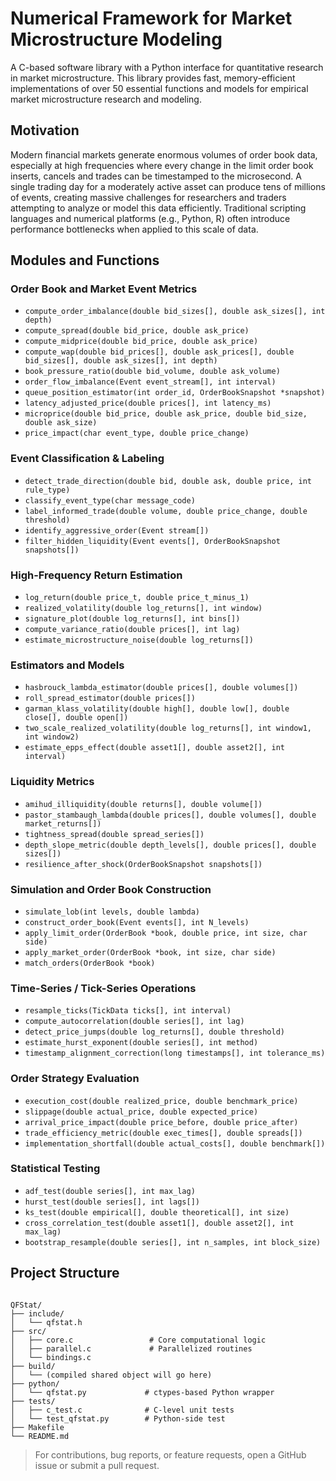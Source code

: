 # Numerical Framework for Market Microstructure Modeling

A C-based software library with a Python interface for quantitative research in market microstructure. This library provides fast, memory-efficient implementations of over 50 essential functions and models for empirical market microstructure research and modeling.

## Motivation

Modern financial markets generate enormous volumes of order book data, especially at high frequencies where every change in the limit order book inserts, cancels and trades can be timestamped to the microsecond. A single trading day for a moderately active asset can produce tens of millions of events, creating massive challenges for researchers and traders attempting to analyze or model this data efficiently. Traditional scripting languages and numerical platforms (e.g., Python, R) often introduce performance bottlenecks when applied to this scale of data.

## Modules and Functions

### Order Book and Market Event Metrics

* `compute_order_imbalance(double bid_sizes[], double ask_sizes[], int depth)`
* `compute_spread(double bid_price, double ask_price)`
* `compute_midprice(double bid_price, double ask_price)`
* `compute_wap(double bid_prices[], double ask_prices[], double bid_sizes[], double ask_sizes[], int depth)`
* `book_pressure_ratio(double bid_volume, double ask_volume)`
* `order_flow_imbalance(Event event_stream[], int interval)`
* `queue_position_estimator(int order_id, OrderBookSnapshot *snapshot)`
* `latency_adjusted_price(double prices[], int latency_ms)`
* `microprice(double bid_price, double ask_price, double bid_size, double ask_size)`
* `price_impact(char event_type, double price_change)`

### Event Classification & Labeling

* `detect_trade_direction(double bid, double ask, double price, int rule_type)`
* `classify_event_type(char message_code)`
* `label_informed_trade(double volume, double price_change, double threshold)`
* `identify_aggressive_order(Event stream[])`
* `filter_hidden_liquidity(Event events[], OrderBookSnapshot snapshots[])`

### High-Frequency Return Estimation

* `log_return(double price_t, double price_t_minus_1)`
* `realized_volatility(double log_returns[], int window)`
* `signature_plot(double log_returns[], int bins[])`
* `compute_variance_ratio(double prices[], int lag)`
* `estimate_microstructure_noise(double log_returns[])`

### Estimators and Models

* `hasbrouck_lambda_estimator(double prices[], double volumes[])`
* `roll_spread_estimator(double prices[])`
* `garman_klass_volatility(double high[], double low[], double close[], double open[])`
* `two_scale_realized_volatility(double log_returns[], int window1, int window2)`
* `estimate_epps_effect(double asset1[], double asset2[], int interval)`

### Liquidity Metrics

* `amihud_illiquidity(double returns[], double volume[])`
* `pastor_stambaugh_lambda(double prices[], double volumes[], double market_returns[])`
* `tightness_spread(double spread_series[])`
* `depth_slope_metric(double depth_levels[], double prices[], double sizes[])`
* `resilience_after_shock(OrderBookSnapshot snapshots[])`

### Simulation and Order Book Construction

* `simulate_lob(int levels, double lambda)`
* `construct_order_book(Event events[], int N_levels)`
* `apply_limit_order(OrderBook *book, double price, int size, char side)`
* `apply_market_order(OrderBook *book, int size, char side)`
* `match_orders(OrderBook *book)`

### Time-Series / Tick-Series Operations

* `resample_ticks(TickData ticks[], int interval)`
* `compute_autocorrelation(double series[], int lag)`
* `detect_price_jumps(double log_returns[], double threshold)`
* `estimate_hurst_exponent(double series[], int method)`
* `timestamp_alignment_correction(long timestamps[], int tolerance_ms)`

### Order Strategy Evaluation

* `execution_cost(double realized_price, double benchmark_price)`
* `slippage(double actual_price, double expected_price)`
* `arrival_price_impact(double price_before, double price_after)`
* `trade_efficiency_metric(double exec_times[], double spreads[])`
* `implementation_shortfall(double actual_costs[], double benchmark[])`

### Statistical Testing

* `adf_test(double series[], int max_lag)`
* `hurst_test(double series[], int lags[])`
* `ks_test(double empirical[], double theoretical[], int size)`
* `cross_correlation_test(double asset1[], double asset2[], int max_lag)`
* `bootstrap_resample(double series[], int n_samples, int block_size)`

## Project Structure 

```

QFStat/
├── include/
│   └── qfstat.h             
├── src/
│   ├── core.c                 # Core computational logic
│   ├── parallel.c             # Parallelized routines
│   └── bindings.c           
├── build/
│   └── (compiled shared object will go here)
├── python/
│   └── qfstat.py             # ctypes-based Python wrapper
├── tests/
│   ├── c_test.c              # C-level unit tests
│   └── test_qfstat.py        # Python-side test
├── Makefile
└── README.md

```


> For contributions, bug reports, or feature requests, open a GitHub issue or submit a pull request.

